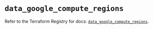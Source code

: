# `data_google_compute_regions`

Refer to the Terraform Registry for docs: [`data_google_compute_regions`](https://registry.terraform.io/providers/hashicorp/google/6.9.0/docs/data-sources/compute_regions).
